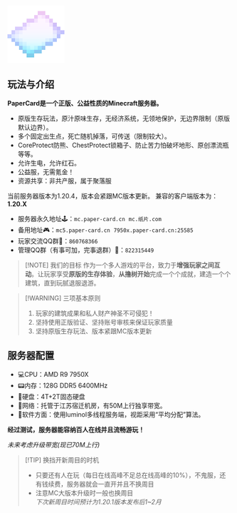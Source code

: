 ![](/picture/papercard.png)
## 玩法与介绍
**PaperCard是一个正版、公益性质的Minecraft服务器。**
- 原版生存玩法，原汁原味生存，无经济系统，无领地保护，无边界限制（原版默认边界）。
- 多个固定出生点，死亡随机掉落，可传送（限制较大）。
- CoreProtect防熊、ChestProtect锁箱子、防止苦力怕破坏地形、原创漂流瓶等等。
- 允许生电，允许红石。
- 公益服，无需氪金！
- 资源共享：非共产服，属于聚落服

当前服务器版本为1.20.4，版本会紧跟MC版本更新。
兼容的客户端版本为：**1.20.X**

- 服务器永久地址🕹️：`mc.paper-card.cn`&nbsp;&nbsp;`mc.纸片.com`
- 备用地址🎮：`mc5.paper-card.cn`&nbsp;&nbsp;`7950x.paper-card.cn:25585`
- 玩家交流QQ群💬：`860768366`
- 管理QQ群（有事可加，完事退群）💬：`822315449`

> [!NOTE] 我们的目标
> 作为一个多人游戏的平台，致力于**增强玩家之间互动**。让玩家享受**原版的生存体验**，**从撸树开始**完成一个个成就，建造一个个建筑，直到玩腻退服退游。

> [!WARNING] 三项基本原则
> 1. 玩家的建筑成果和私人财产神圣不可侵犯！
> 2. 坚持使用正版验证、坚持账号审核来保证玩家质量
> 3. 坚持原版生存玩法、版本紧跟MC版本更新

## 服务器配置
- 💻CPU：AMD R9 7950X
- 📟内存：128G DDR5 6400MHz
- 💾硬盘：4T+2T固态硬盘
- 🔌网络：托管于江苏宿迁机房，有50M上行独享带宽。 
- 🧮软件方面：使用luminol多线程服务端，视距采用“平均分配”算法。

**经过测试，服务器能容纳百人在线并且流畅游玩！**

*未来考虑升级带宽(现已70M上行)*

> [!TIP] 换挡开新周目的时机
> - 只要还有人在玩（每日在线高峰不足总在线高峰的10%），不鬼服，还有钱续费，服务器就会一直开并且不换周目
> - 注意MC大版本升级时一般也换周目  
> *下次新周目时间预计为1.20.1版本发布后1~2月*